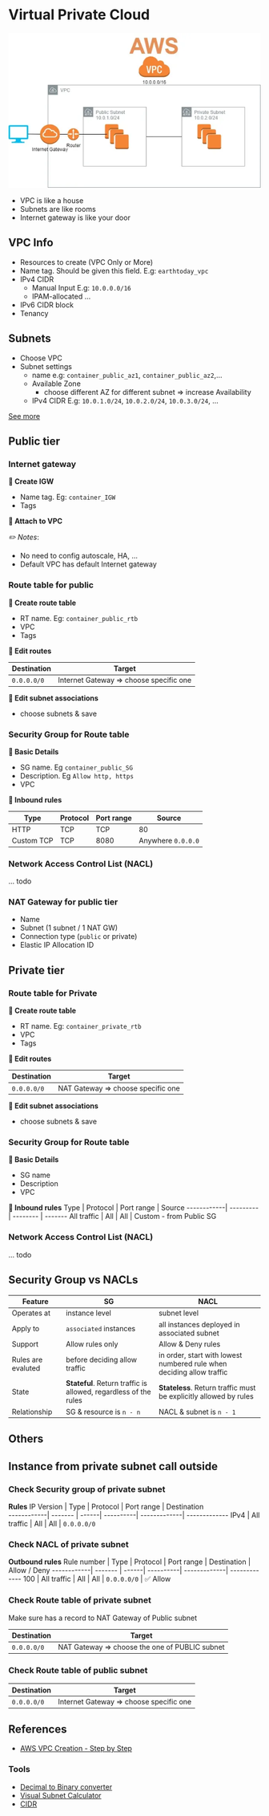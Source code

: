 # Virtual Private Cloud

![vpc](./img/vpc-overview.png)

- VPC is like a house
- Subnets are like rooms
- Internet gateway is like your door

## VPC Info
- Resources to create (VPC Only or More)
- Name tag. Should be given this field. E.g: `earthtoday_vpc`
- IPv4 CIDR
    - Manual Input E.g: `10.0.0.0/16`
    - IPAM-allocated ...
- IPv6 CIDR block
- Tenancy

## Subnets

- Choose VPC
- Subnet settings
    - name e.g: `container_public_az1`, `container_public_az2`,...
    - Available Zone
        - choose different AZ for different subnet => increase Availability
    - IPv4 CIDR E.g: `10.0.1.0/24`, `10.0.2.0/24`, `10.0.3.0/24`, ...

[See more](../network/address.html#subnetting)


## Public tier

### Internet gateway

**🔶 Create IGW**
- Name tag. Eg: `container_IGW`
- Tags

**🔶 Attach to VPC**

*✏️ Notes*: 
- No need to config autoscale, HA, ...
- Default VPC has default Internet gateway

### Route table for public 

**🔶 Create route table**
- RT name. Eg: `container_public_rtb`
- VPC
- Tags

**🔶 Edit routes**

Destination | Target  
------------| ---------
`0.0.0.0/0` | Internet Gateway => choose specific one  

**🔶 Edit subnet associations**
- choose subnets & save


### Security Group for Route table  

**🔹 Basic Details**
- SG name. Eg `container_public_SG`
- Description. Eg `Allow http, https`
- VPC

**🔹 Inbound rules**

Type        | Protocol  | Port range | Source 
------------| --------- | --------   | -------
HTTP | TCP | TCP  | 80   | Anywhere `0.0.0.0` 
Custom TCP | TCP  | 8080 | Anywhere `0.0.0.0` 

### Network Access Control List (NACL)
... todo


### NAT Gateway for public tier
- Name
- Subnet (1 subnet / 1 NAT GW)
- Connection type (`public` or private)
- Elastic IP Allocation ID


## Private tier


### Route table for Private 

**🔶 Create route table**
- RT name. Eg: `container_private_rtb`
- VPC
- Tags

**🔶 Edit routes**

Destination | Target  
------------| ---------
`0.0.0.0/0` | NAT Gateway => choose specific one 

**🔶 Edit subnet associations**
- choose subnets & save

### Security Group for Route table 

**🔹 Basic Details**
- SG name
- Description
- VPC

**🔹 Inbound rules**
Type        | Protocol  | Port range | Source 
------------| --------- | --------   | -------
All traffic | All       | All        | Custom  - from Public SG

### Network Access Control List (NACL)
... todo

## Security Group vs NACLs

Feature | SG    | NACL 
--------| ----- | -------
Operates at | instance level | subnet level
Apply to | `associated` instances | all instances deployed in associated subnet
Support |  Allow rules only | Allow & Deny rules
Rules are evaluted | before deciding allow traffic | in order, start with lowest numbered rule when deciding allow traffic
State | **Stateful**. Return traffic is allowed, regardless of the rules | **Stateless**. Return traffic must be explicitly allowed by rules
Relationship | SG & resource is `n - n`  | NACL & subnet is `n - 1`

## Others

## Instance from private subnet call outside


### Check Security group of private subnet

**Rules**
IP Version | Type | Protocol | Port range | Destination  
------------| ------- | ------| ----------| -------------| -------------
IPv4       | All traffic | All | All | `0.0.0.0/0`

### Check NACL of private subnet

**Outbound rules**
Rule number | Type | Protocol | Port range | Destination  | Allow / Deny 
------------| ------- | ------| ----------| -------------| -------------
100         |  All traffic | All | All     | `0.0.0.0/0`  | ✅ Allow


### Check Route table of private subnet
Make sure has a record to NAT Gateway of Public subnet

Destination | Target  
------------| ---------
`0.0.0.0/0` | NAT Gateway => choose the one of PUBLIC subnet

### Check Route table of public subnet
 
Destination | Target  
------------| ---------
`0.0.0.0/0` | Internet Gateway => choose specific one  


## References
- [AWS VPC Creation - Step by Step](https://dev.to/aws-builders/aws-vpc-creation-step-by-step-1pg7)

### Tools
- [Decimal to Binary converter](https://www.rapidtables.com/convert/number/decimal-to-binary.html)
- [Visual Subnet Calculator](https://www.davidc.net/sites/default/subnets/subnets.html)
- [CIDR](https://cidr.xyz/)